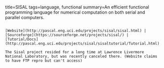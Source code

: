 title=SISAL
tags=language, functional
summary=An efficient functional programming language for numerical computation on both serial and parallel computers.
~~~~~~

[Website](http://pascal.eng.uci.edu/projects/sisal/sisal.html) | [Sourceforge](https://sourceforge.net/projects/sisal/) | [Tutorial/Docs](http://pascal.eng.uci.edu/projects/sisal/sisaltutorial/Tutorial.html)

The Sisal project resided for a long time at Lawrence Livermore National Laboratory, but was recently canceled there. (Website claims to have FTP repro but can't access)

